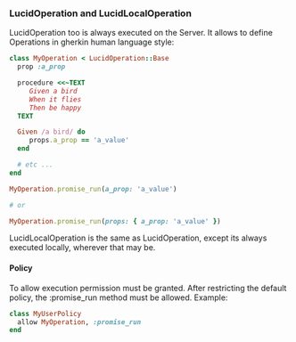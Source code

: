 ### LucidOperation and LucidLocalOperation

LucidOperation too is always executed on the Server. It allows to define Operations in gherkin human language style:
```ruby
class MyOperation < LucidOperation::Base
  prop :a_prop

  procedure <<~TEXT
     Given a bird
     When it flies
     Then be happy
  TEXT

  Given /a bird/ do
     props.a_prop == 'a_value'
  end

  # etc ...
end

MyOperation.promise_run(a_prop: 'a_value')

# or

MyOperation.promise_run(props: { a_prop: 'a_value' })
```

LucidLocalOperation is the same as LucidOperation, except its always executed locally, wherever that may be.

#### Policy

To allow execution permission must be granted. After restricting the default policy, the :promise_run method must be allowed. Example:

```ruby
class MyUserPolicy
  allow MyOperation, :promise_run
end
```

